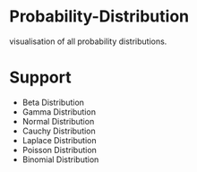 # Probability-Distribution
visualisation of all probability distributions.

# Support

- Beta Distribution
- Gamma Distribution
- Normal Distribution
- Cauchy Distribution
- Laplace Distribution
- Poisson Distribution
- Binomial Distribution